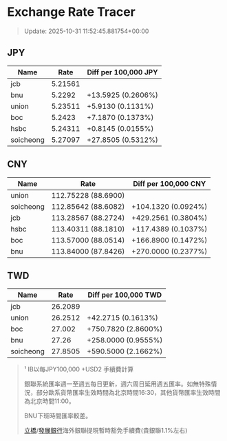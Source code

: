 # Exchange Rate Tracer

> Update: 2025-10-31 11:52:45.881754+00:00

## JPY

| Name      |    Rate | Diff per 100,000 JPY   |
|-----------|---------|------------------------|
| jcb       | 5.21561 |                        |
| bnu       | 5.2292  | +13.5925 (0.2606%)     |
| union     | 5.23511 | +5.9130 (0.1131%)      |
| boc       | 5.2423  | +7.1870 (0.1373%)      |
| hsbc      | 5.24311 | +0.8145 (0.0155%)      |
| soicheong | 5.27097 | +27.8505 (0.5312%)     |

## CNY

| Name      | Rate                | Diff per 100,000 CNY   |
|-----------|---------------------|------------------------|
| union     | 112.75228	(88.6900) |                        |
| soicheong | 112.85642	(88.6082) | +104.1320 (0.0924%)    |
| jcb       | 113.28567	(88.2724) | +429.2561 (0.3804%)    |
| hsbc      | 113.40311	(88.1810) | +117.4389 (0.1037%)    |
| boc       | 113.57000	(88.0514) | +166.8900 (0.1472%)    |
| bnu       | 113.84000	(87.8426) | +270.0000 (0.2377%)    |

## TWD

| Name      |    Rate | Diff per 100,000 TWD   |
|-----------|---------|------------------------|
| jcb       | 26.2089 |                        |
| union     | 26.2512 | +42.2715 (0.1613%)     |
| boc       | 27.002  | +750.7820 (2.8600%)    |
| bnu       | 27.26   | +258.0000 (0.9555%)    |
| soicheong | 27.8505 | +590.5000 (2.1662%)    |


> ¹ IB以每JPY100,000 +USD2 手續費計算
>
> 銀聯系統匯率週一至週五每日更新，週六周日延用週五匯率。如無特殊情況，部分歐系貨幣匯率生效時間為北京時間16:30，其他貨幣匯率生效時間為北京時間11:00。
>
> BNU下班時間匯率較差。
>
> [立橋](https://www.wlbank.com.mo/uploads/ueditor/file/20181211/1544536513900230.pdf)/[發展銀行](https://www.mdb.com.mo/Service_Charges_20230728.pdf)海外銀聯提現暫時豁免手續費(貴銀聯1.1%左右)

